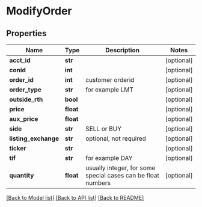 # ModifyOrder

## Properties
Name | Type | Description | Notes
------------ | ------------- | ------------- | -------------
**acct_id** | **str** |  | [optional] 
**conid** | **int** |  | [optional] 
**order_id** | **int** | customer orderid | [optional] 
**order_type** | **str** | for example LMT | [optional] 
**outside_rth** | **bool** |  | [optional] 
**price** | **float** |  | [optional] 
**aux_price** | **float** |  | [optional] 
**side** | **str** | SELL or BUY | [optional] 
**listing_exchange** | **str** | optional, not required | [optional] 
**ticker** | **str** |  | [optional] 
**tif** | **str** | for example DAY | [optional] 
**quantity** | **float** | usually integer, for some special cases can be float numbers | [optional] 

[[Back to Model list]](../README.md#documentation-for-models) [[Back to API list]](../README.md#documentation-for-api-endpoints) [[Back to README]](../README.md)


